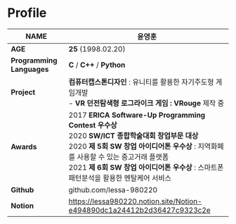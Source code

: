 # Profile

| **NAME** | **윤영훈** |
| --- | --- |
| **AGE** | **25** (1998.02.20) |
| **Programming Languages** | **C** / **C++** / **Python** |
| **Project** | **컴퓨터캡스톤디자인** : 유니티를 활용한 자기주도형 게임개발<br>- **VR 던전탐색형 로그라이크 게임 : VRouge** 제작 중 |
| **Awards** | 2017 **ERICA Software-Up Programming Contest 우수상**<br>2020 **SW/ICT 종합학술대회 창업부문 대상**<br> 2020 **제 5회 SW 창업 아이디어톤 우수상** : 지역화폐를 사용할 수 있는 중고거래 플랫폼<br>2021 **제 6회 SW 창업 아이디어톤 우수상** : 스마트폰 패턴분석을 활용한 멘탈케어 서비스 |
| **Github** | github.com/lessa-980220 |
| **Notion** | https://lessa980220.notion.site/Notion-e494890dc1a24412b2d36427c9323c2e |
